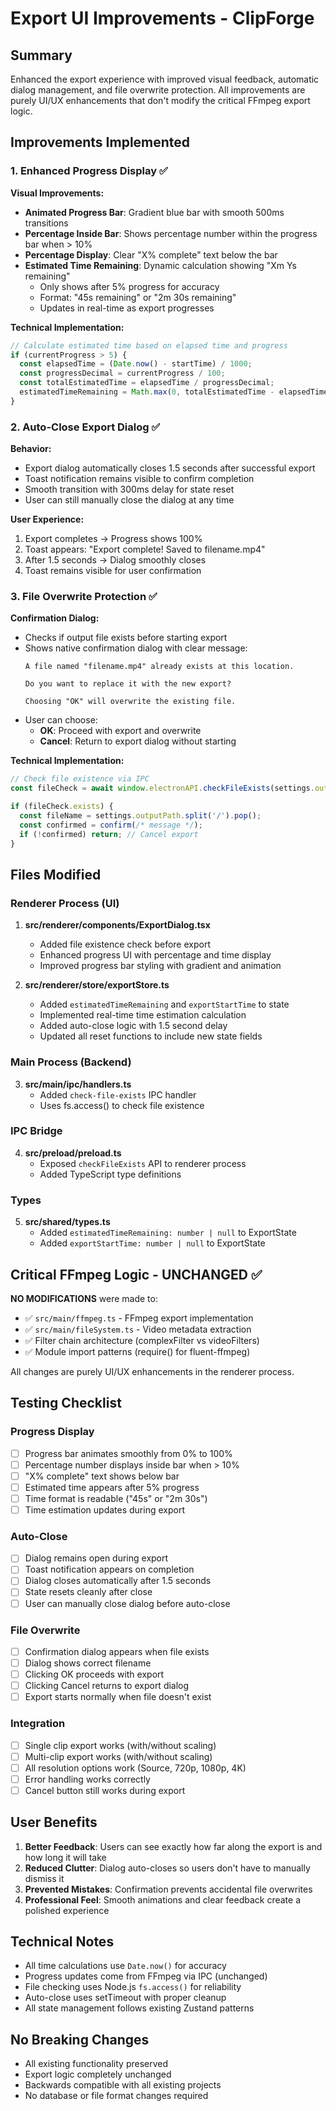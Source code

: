 # Export UI Improvements - ClipForge

## Summary
Enhanced the export experience with improved visual feedback, automatic dialog management, and file overwrite protection. All improvements are purely UI/UX enhancements that don't modify the critical FFmpeg export logic.

## Improvements Implemented

### 1. Enhanced Progress Display ✅

**Visual Improvements:**
- **Animated Progress Bar**: Gradient blue bar with smooth 500ms transitions
- **Percentage Inside Bar**: Shows percentage number within the progress bar when > 10%
- **Percentage Display**: Clear "X% complete" text below the bar
- **Estimated Time Remaining**: Dynamic calculation showing "Xm Ys remaining"
  - Only shows after 5% progress for accuracy
  - Format: "45s remaining" or "2m 30s remaining"
  - Updates in real-time as export progresses

**Technical Implementation:**
```typescript
// Calculate estimated time based on elapsed time and progress
if (currentProgress > 5) {
  const elapsedTime = (Date.now() - startTime) / 1000;
  const progressDecimal = currentProgress / 100;
  const totalEstimatedTime = elapsedTime / progressDecimal;
  estimatedTimeRemaining = Math.max(0, totalEstimatedTime - elapsedTime);
}
```

### 2. Auto-Close Export Dialog ✅

**Behavior:**
- Export dialog automatically closes 1.5 seconds after successful export
- Toast notification remains visible to confirm completion
- Smooth transition with 300ms delay for state reset
- User can still manually close the dialog at any time

**User Experience:**
1. Export completes → Progress shows 100%
2. Toast appears: "Export complete! Saved to filename.mp4"
3. After 1.5 seconds → Dialog smoothly closes
4. Toast remains visible for user confirmation

### 3. File Overwrite Protection ✅

**Confirmation Dialog:**
- Checks if output file exists before starting export
- Shows native confirmation dialog with clear message:
  ```
  A file named "filename.mp4" already exists at this location.
  
  Do you want to replace it with the new export?
  
  Choosing "OK" will overwrite the existing file.
  ```
- User can choose:
  - **OK**: Proceed with export and overwrite
  - **Cancel**: Return to export dialog without starting

**Technical Implementation:**
```typescript
// Check file existence via IPC
const fileCheck = await window.electronAPI.checkFileExists(settings.outputPath);

if (fileCheck.exists) {
  const fileName = settings.outputPath.split('/').pop();
  const confirmed = confirm(/* message */);
  if (!confirmed) return; // Cancel export
}
```

## Files Modified

### Renderer Process (UI)
1. **src/renderer/components/ExportDialog.tsx**
   - Added file existence check before export
   - Enhanced progress UI with percentage and time display
   - Improved progress bar styling with gradient and animation

2. **src/renderer/store/exportStore.ts**
   - Added `estimatedTimeRemaining` and `exportStartTime` to state
   - Implemented real-time time estimation calculation
   - Added auto-close logic with 1.5 second delay
   - Updated all reset functions to include new state fields

### Main Process (Backend)
3. **src/main/ipc/handlers.ts**
   - Added `check-file-exists` IPC handler
   - Uses fs.access() to check file existence

### IPC Bridge
4. **src/preload/preload.ts**
   - Exposed `checkFileExists` API to renderer process
   - Added TypeScript type definitions

### Types
5. **src/shared/types.ts**
   - Added `estimatedTimeRemaining: number | null` to ExportState
   - Added `exportStartTime: number | null` to ExportState

## Critical FFmpeg Logic - UNCHANGED ✅

**NO MODIFICATIONS** were made to:
- ✅ `src/main/ffmpeg.ts` - FFmpeg export implementation
- ✅ `src/main/fileSystem.ts` - Video metadata extraction
- ✅ Filter chain architecture (complexFilter vs videoFilters)
- ✅ Module import patterns (require() for fluent-ffmpeg)

All changes are purely UI/UX enhancements in the renderer process.

## Testing Checklist

### Progress Display
- [ ] Progress bar animates smoothly from 0% to 100%
- [ ] Percentage number displays inside bar when > 10%
- [ ] "X% complete" text shows below bar
- [ ] Estimated time appears after 5% progress
- [ ] Time format is readable ("45s" or "2m 30s")
- [ ] Time estimation updates during export

### Auto-Close
- [ ] Dialog remains open during export
- [ ] Toast notification appears on completion
- [ ] Dialog closes automatically after 1.5 seconds
- [ ] State resets cleanly after close
- [ ] User can manually close dialog before auto-close

### File Overwrite
- [ ] Confirmation dialog appears when file exists
- [ ] Dialog shows correct filename
- [ ] Clicking OK proceeds with export
- [ ] Clicking Cancel returns to export dialog
- [ ] Export starts normally when file doesn't exist

### Integration
- [ ] Single clip export works (with/without scaling)
- [ ] Multi-clip export works (with/without scaling)
- [ ] All resolution options work (Source, 720p, 1080p, 4K)
- [ ] Error handling works correctly
- [ ] Cancel button still works during export

## User Benefits

1. **Better Feedback**: Users can see exactly how far along the export is and how long it will take
2. **Reduced Clutter**: Dialog auto-closes so users don't have to manually dismiss it
3. **Prevented Mistakes**: Confirmation prevents accidental file overwrites
4. **Professional Feel**: Smooth animations and clear feedback create a polished experience

## Technical Notes

- All time calculations use `Date.now()` for accuracy
- Progress updates come from FFmpeg via IPC (unchanged)
- File checking uses Node.js `fs.access()` for reliability
- Auto-close uses setTimeout with proper cleanup
- All state management follows existing Zustand patterns

## No Breaking Changes

- All existing functionality preserved
- Export logic completely unchanged
- Backwards compatible with all existing projects
- No database or file format changes required

